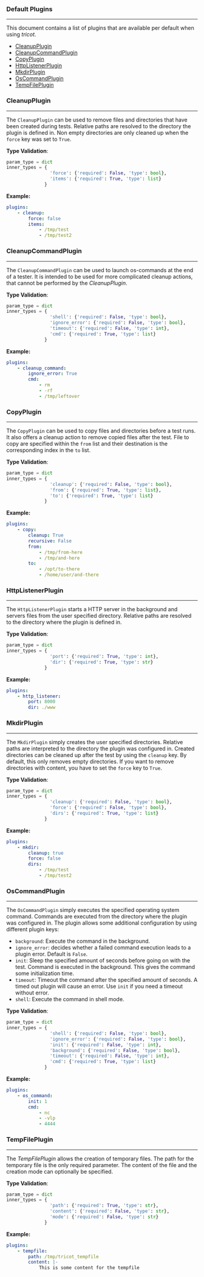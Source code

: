 ### Default Plugins

----

This document contains a list of plugins that are available per default when using *tricot*.

- [CleanupPlugin](#cleanupplugin)
- [CleanupCommandPlugin](#cleanupcommandplugin)
- [CopyPlugin](#copyplugin)
- [HttpListenerPlugin](#httplistenerplugin)
- [MkdirPlugin](#mkdirplugin)
- [OsCommandPlugin](#oscommandplugin)
- [TempFilePlugin](#tempfileplugin)


### CleanupPlugin

----

The ``CleanupPlugin`` can be used to remove files and directories that have been created during
tests. Relative paths are resolved to the directory the plugin is defined in. Non empty
directories are only cleaned up when the ``force`` key was set to ``True``.


**Type Validation**:

```python
param_type = dict
inner_types = {
                'force': {'required': False, 'type': bool},
                'items': {'required': True, 'type': list}
              }
```

**Example:**

```yaml
plugins:
    - cleanup:
        force: false
        items:
            - /tmp/test
            - /tmp/test2
```


### CleanupCommandPlugin

----

The ``CleanupCommandPlugin`` can be used to launch os-commands at the end of a tester. It is intended
to be used for more complicated cleanup actions, that cannot be performed by the *CleanupPlugin*.


**Type Validation**:

```python
param_type = dict
inner_types = {
                'shell': {'required': False, 'type': bool},
                'ignore_error': {'required': False, 'type': bool},
                'timeout': {'required': False, 'type': int},
                'cmd': {'required': True, 'type': list}
              }
```

**Example:**

```yaml
plugins:
    - cleanup_command:
        ignore_error: True
        cmd:
            - rm
            - -rf
            - /tmp/leftover
```


### CopyPlugin

----

The ``CopyPlugin`` can be used to copy files and directories before a test runs. It also offers a cleanup
action to remove copied files after the test. File to copy are specified within the ``from`` list and
their destination is the corresponding index in the ``to`` list.


**Type Validation**:

```python
param_type = dict
inner_types = {
                'cleanup': {'required': False, 'type': bool},
                'from': {'required': True, 'type': list},
                'to': {'required': True, 'type': list}
              }
```

**Example:**

```yaml
plugins:
    - copy:
        cleanup: True
        recursive: False
        from:
            - /tmp/from-here
            - /tmp/and-here
        to:
            - /opt/to-there
            - /home/user/and-there
```


### HttpListenerPlugin

----

The ``HttpListenerPlugin`` starts a HTTP server in the background and servers files
from the user specified directory. Relative paths are resolved to the directory
where the plugin is defined in.


**Type Validation**:

```python
param_type = dict
inner_types = {
                'port': {'required': True, 'type': int},
                'dir': {'required': True, 'type': str}
              }
```

**Example:**

```yaml
plugins:
    - http_listener:
        port: 8000
        dir: ./www
```


### MkdirPlugin

----

The ``MkdirPlugin`` simply creates the user specified directories.
Relative paths are interpreted to the directory the plugin was configured in.
Created directories can be cleaned up after the test by using the ``cleanup``
key. By default, this only removes empty directories. If you want to remove
directories with content, you have to set the ``force`` key to ``True``.


**Type Validation**:

```python
param_type = dict
inner_types = {
                'cleanup': {'required': False, 'type': bool},
                'force': {'required': False, 'type': bool},
                'dirs': {'required': True, 'type': list}
              }
```

**Example:**

```yaml
plugins:
    - mkdir:
        cleanup: true
        force: false
        dirs:
            - /tmp/test
            - /tmp/test2
```


### OsCommandPlugin

----

The ``OsCommandPlugin`` simply executes the specified operating system command.
Commands are executed from the directory where the plugin was configured in.
The plugin allows some additional configuration by using different plugin keys:

* ``background``: Execute the command in the background.
* ``ignore_error``: decides whether a failed command execution leads to a plugin
  error. Default is ``False``.
* ``init``: Sleep the specified amount of seconds before going on with the test.
  Command is executed in the background.
  This gives the command some initialization time.
* ``timeout``: Timeout the command after the specified amount of seconds. A timed
  out plugin will cause an error. Use ``init`` if you need a timeout without error.
* ``shell``: Execute the command in shell mode.


**Type Validation**:

```python
param_type = dict
inner_types = {
                'shell': {'required': False, 'type': bool},
                'ignore_error': {'required': False, 'type': bool},
                'init': {'required': False, 'type': int},
                'background': {'required': False, 'type': bool},
                'timeout': {'required': False, 'type': int},
                'cmd': {'required': True, 'type': list}
              }
```

**Example:**

```yaml
plugins:
    - os_command:
        init: 1
        cmd:
            - nc
            - -vlp
            - 4444
```


### TempFilePlugin

----

The *TempFilePlugin* allows the creation of temporary files. The path for the temporary file
is the only required parameter. The content of the file and the creation mode can optionally
be specified.

**Type Validation**:

```python
param_type = dict
inner_types = {
                'path': {'required': True, 'type': str},
                'content': {'required': False, 'type': str},
                'mode': {'required': False, 'type': str}
              }
```

**Example:**

```yaml
plugins:
    - tempfile:
        path: /tmp/tricot_tempfile
        content: |-
            This is some content for the tempfile
```
